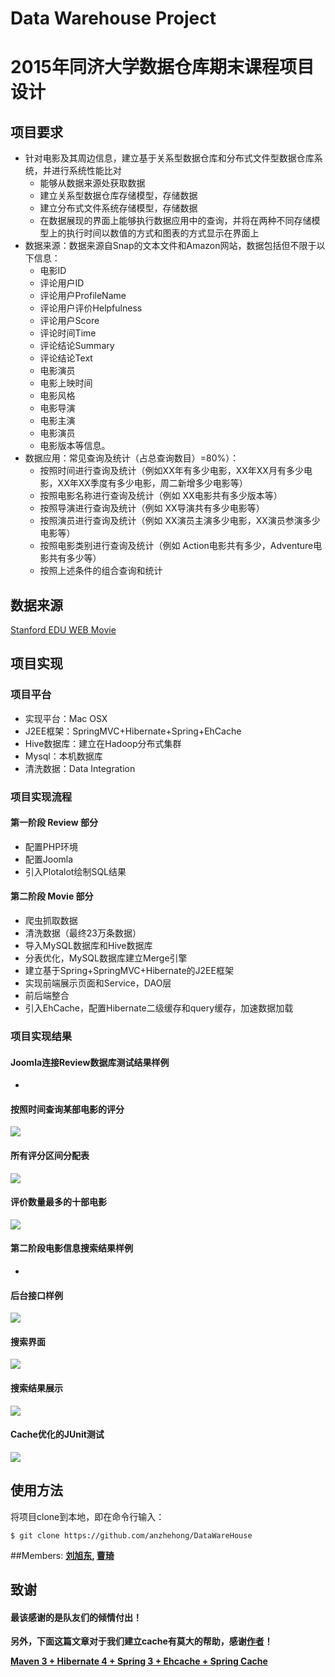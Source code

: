 # Data Warehouse Project
# 2015年同济大学数据仓库期末课程项目设计


## 项目要求
* 针对电影及其周边信息，建立基于关系型数据仓库和分布式文件型数据仓库系统，并进行系统性能比对
	* 能够从数据来源处获取数据
	* 建立关系型数据仓库存储模型，存储数据
	* 建立分布式文件系统存储模型，存储数据
	* 在数据展现的界面上能够执行数据应用中的查询，并将在两种不同存储模型上的执行时间以数值的方式和图表的方式显示在界面上
* 数据来源：数据来源自Snap的文本文件和Amazon网站，数据包括但不限于以下信息：
	* 电影ID
	* 评论用户ID
	* 评论用户ProfileName
	* 评论用户评价Helpfulness
	* 评论用户Score
	* 评论时间Time
	* 评论结论Summary
	* 评论结论Text
	* 电影演员
	* 电影上映时间
	* 电影风格
	* 电影导演
	* 电影主演
	* 电影演员
	* 电影版本等信息。
* 数据应用：常见查询及统计（占总查询数目）=80%）：
	* 按照时间进行查询及统计（例如XX年有多少电影，XX年XX月有多少电影，XX年XX季度有多少电影，周二新增多少电影等）
	* 按照电影名称进行查询及统计（例如 XX电影共有多少版本等）
	* 按照导演进行查询及统计（例如 XX导演共有多少电影等）
	* 按照演员进行查询及统计（例如 XX演员主演多少电影，XX演员参演多少电影等）
	* 按照电影类别进行查询及统计（例如 Action电影共有多少，Adventure电影共有多少等）
	* 按照上述条件的组合查询和统计

## 数据来源
[Stanford EDU WEB Movie](http://snap.stanford.edu/data/web-Movies.html)


## 项目实现
### 项目平台
* 实现平台：Mac OSX
* J2EE框架：SpringMVC+Hibernate+Spring+EhCache
* Hive数据库：建立在Hadoop分布式集群
* Mysql：本机数据库
* 清洗数据：Data Integration

### 项目实现流程

#### 第一阶段 Review 部分
* 配置PHP环境
* 配置Joomla
* 引入Plotalot绘制SQL结果

#### 第二阶段 Movie 部分
* 爬虫抓取数据
* 清洗数据（最终23万条数据）
* 导入MySQL数据库和Hive数据库
* 分表优化，MySQL数据库建立Merge引擎
* 建立基于Spring+SpringMVC+Hibernate的J2EE框架
* 实现前端展示页面和Service，DAO层
* 前后端整合
* 引入EhCache，配置Hibernate二级缓存和query缓存，加速数据加载

### 项目实现结果
#### Joomla连接Review数据库测试结果样例
-
#### 按照时间查询某部电影的评分
![](Amazon/Readme/2.jpg)
#### 所有评分区间分配表
![](Amazon/Readme/3.jpg)
#### 评价数量最多的十部电影
![](Amazon/Readme/4.jpg)
#### 第二阶段电影信息搜索结果样例
-
#### 后台接口样例
![](Amazon/Readme/interface.png)
#### 搜索界面
![](Amazon/Readme/searchpage.png)
#### 搜索结果展示
![](Amazon/Readme/searchresult.png)
#### Cache优化的JUnit测试
![](Amazon/Readme/junit.png)


## 使用方法
将项目clone到本地，即在命令行输入：

``` 
$ git clone https://github.com/anzhehong/DataWareHouse

```

##Members:
<strong><a href="https://github.com/stars/xdliu002">刘旭东</a>,
<strong><a href="https://github.com/Jasminekiki">曹琦</a>

## 致谢
#### 最该感谢的是队友们的倾情付出！
另外，下面这篇文章对于我们建立cache有莫大的帮助，感谢[作者](http://www.hevi.info/)！

[Maven 3 + Hibernate 4 + Spring 3 + Ehcache + Spring Cache](http://www.hevi.info/2014/07/maven-3-hibernate-4-spring-3-ehcache-spring-cache/)